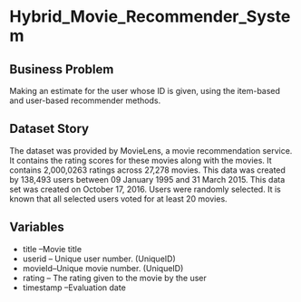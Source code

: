# Hybrid_Movie_Recommender_System
## Business Problem
Making an estimate for the user whose ID is given, using the item-based and user-based recommender methods.
## Dataset Story
The dataset was provided by MovieLens, a movie recommendation service. It contains the rating scores for these movies along with the movies. It contains 2,000,0263 ratings across 27,278 movies. This data was created by 138,493 users between 09 January 1995 and 31 March 2015. This data set was created on October 17, 2016. Users were randomly selected. It is known that all selected users voted for at least 20 movies.
## Variables
* title –Movie title
* userid – Unique user number. (UniqueID)
* movieId–Unique movie number. (UniqueID)
* rating – The rating given to the movie by the user
* timestamp –Evaluation date

